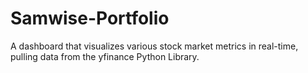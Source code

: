 # Samwise-Portfolio
A dashboard that visualizes various stock market metrics in real-time, pulling data from the yfinance Python Library.
